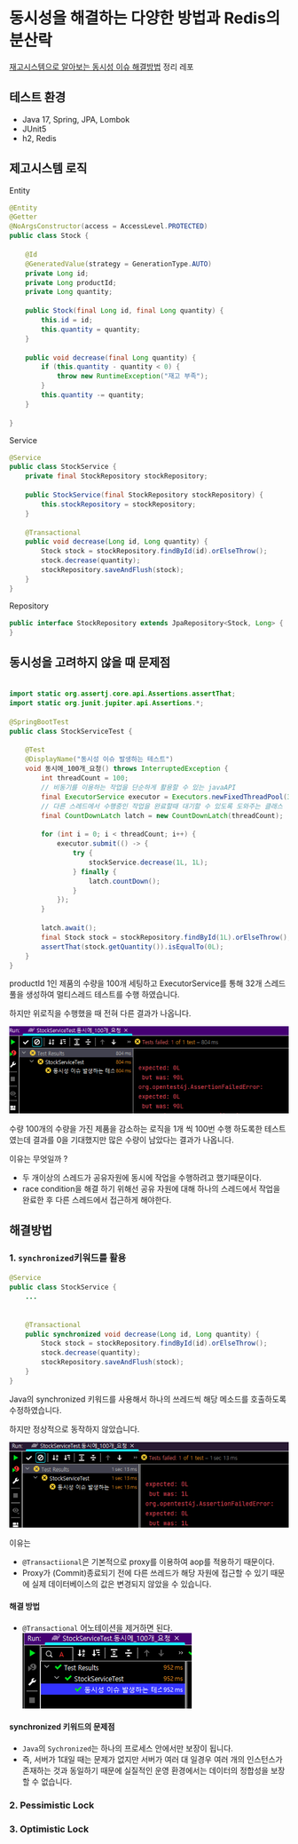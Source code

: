# 동시성을 해결하는 다양한 방법과 Redis의 분산락
[재고시스템으로 알아보는 동시성 이슈 해결방법](https://www.inflearn.com/course/%EB%8F%99%EC%8B%9C%EC%84%B1%EC%9D%B4%EC%8A%88-%EC%9E%AC%EA%B3%A0%EC%8B%9C%EC%8A%A4%ED%85%9C)
정리 레포

## 테스트 환경
- Java 17, Spring, JPA, Lombok
- JUnit5
- h2, Redis

## 제고시스템 로직
Entity
```java
@Entity
@Getter
@NoArgsConstructor(access = AccessLevel.PROTECTED)
public class Stock {

    @Id
    @GeneratedValue(strategy = GenerationType.AUTO)
    private Long id;
    private Long productId;
    private Long quantity;

    public Stock(final Long id, final Long quantity) {
        this.id = id;
        this.quantity = quantity;
    }

    public void decrease(final Long quantity) {
        if (this.quantity - quantity < 0) {
            throw new RuntimeException("재고 부족");
        }
        this.quantity -= quantity;
    }

}
```
Service
```java
@Service
public class StockService {
    private final StockRepository stockRepository;
    
    public StockService(final StockRepository stockRepository) {
        this.stockRepository = stockRepository;
    }

    @Transactional
    public void decrease(Long id, Long quantity) {
        Stock stock = stockRepository.findById(id).orElseThrow();
        stock.decrease(quantity);
        stockRepository.saveAndFlush(stock);
    }
}
```
Repository

```java
public interface StockRepository extends JpaRepository<Stock, Long> {
}
```

## 동시성을 고려하지 않을 때 문제점

```java

import static org.assertj.core.api.Assertions.assertThat;
import static org.junit.jupiter.api.Assertions.*;

@SpringBootTest
public class StockServiceTest {

    @Test
    @DisplayName("동시성 이슈 발생하는 테스트")
    void 동시에_100개_요청() throws InterruptedException {
        int threadCount = 100;
        // 비동기를 이용하는 작업을 단순하게 활용할 수 있는 javaAPI
        final ExecutorService executor = Executors.newFixedThreadPool(32);
        // 다른 스레드에서 수행중인 작업을 완료할때 대기할 수 있도록 도와주는 클래스
        final CountDownLatch latch = new CountDownLatch(threadCount);

        for (int i = 0; i < threadCount; i++) {
            executor.submit(() -> {
                try {
                    stockService.decrease(1L, 1L);
                } finally {
                    latch.countDown();
                }
            });
        }

        latch.await();
        final Stock stock = stockRepository.findById(1L).orElseThrow();
        assertThat(stock.getQuantity()).isEqualTo(0L);
    }
}

```
productId 1인 제품의 수량을 100개 세팅하고 ExecutorService를 통해 32개 스레드 풀을
생성하여 멀티스레드 테스트를 수행 하였습니다.

하지만 위로직을 수행했을 때 전혀 다른 결과가 나옵니다.

![multiThreadFailTest](./images/동시성을고려x.png)

수량 100개의 수량을 가진 제품을 감소하는 로직을 1개 씩 100번 수행 하도록한 테스트 
였는데 결과를 0을 기대했지만 많은 수량이 남았다는 결과가 나옵니다.

이유는 무엇일까 ?
- 두 개이상의 스레드가 공유자원에 동시에 작업을 수행하려고 했기때문이다.
- race condition을 해결 하기 위해선 공유 자원에 대해 하나의 스레드에서 작업을 완료한 후 다른 스레드에서 접근하게 해야한다. 


## 해결방법

### 1. `synchronized`키워드를 활용
```java
@Service
public class StockService {
    ...
    
    
    @Transactional
    public synchronized void decrease(Long id, Long quantity) {
        Stock stock = stockRepository.findById(id).orElseThrow();
        stock.decrease(quantity);
        stockRepository.saveAndFlush(stock);
    }
}
```

Java의 synchronized 키워드를 사용해서 하나의 쓰레드씩 해당 메소드를 호출하도록 수정하였습니다.

하지만 정상적으로 동작하지 않았습니다.

![synchronizedFail](./images/synchronizeFail.png)

이유는
- `@Transactiional`은 기본적으로 proxy를 이용하여 aop를 적용하기 때문이다.
-  Proxy가 (Commit)종료되기 전에 다른 쓰레드가 해당 자원에 접근할 수 있기 때문에 실제 데이터베이스의 값은 변경되지 않았을 수 있습니다.

#### 해결 방법
- `@Transactional` 어노테이션을 제거하면 된다.
![synchronizedO](./images/synchronizedO.png)


#### synchronized 키워드의 문제점
- `Java`의 `Sychronized`는 하나의 프로세스 안에서만 보장이 됩니다.
- 즉, 서버가 1대일 때는 문제가 없지만 서버가 여러 대 일경우 여러 개의 인스턴스가 존재하는 것과 동일하기 때문에 실질적인 운영 환경에서는 데이터의 정합성을 보장할 수 없습니다.


### 2. Pessimistic Lock


### 3. Optimistic Lock
 